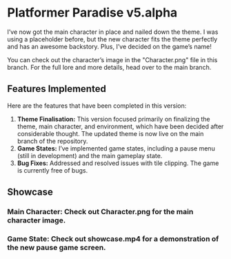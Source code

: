 # Platformer Paradise v5.alpha

I’ve now got the main character in place and nailed down the theme. I was using a placeholder before, but the new character fits the theme perfectly and has an awesome backstory. Plus, I’ve decided on the game’s name!

You can check out the character’s image in the "Character.png" file in this branch. For the full lore and more details, head over to the main branch.
## Features Implemented

Here are the features that have been completed in this version:

1. **Theme Finalisation:** This version focused primarily on finalizing the theme, main character, and environment, which have been decided after considerable thought. The updated theme is now live on the main branch of the repository.
2. **Game States:** I’ve implemented game states, including a pause menu (still in development) and the main gameplay state.
3. **Bug Fixes:** Addressed and resolved issues with tile clipping. The game is currently free of bugs.

## Showcase 

### Main Character: Check out Character.png for the main character image.
### Game State: Check out showcase.mp4 for a demonstration of the new pause game screen.


